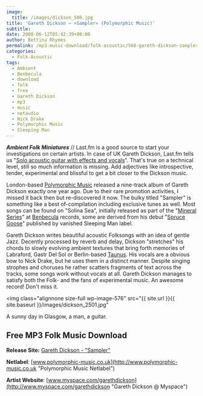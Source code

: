 ```yaml
---
image:
  title: /images/dickson_500.jpg
title: 'Gareth Dickson – »Sampler« (Polymorphic Music)'
subtitle: 
date: 2008-06-12T05:42:39+00:00
author: Bettina Rhymes
permalink: /mp3-music-download/folk-acoustic/568-gareth-dickson-sampler-polymorphic-music
categories:
  - Folk-Acoustic
tags:
  - Ambient
  - Benbecula
  - download
  - folk
  - free
  - Gareth Dickson
  - mp3
  - music
  - netaudio
  - Nick Drake
  - Polymorphic Music
  - Sleeping Man
---
```

***Ambient Folk Miniatures*** // Last.fm is a good source to start your investigations on certain artists. In case of UK Gareth Dickson, Last.fm tells us "<a href="{{ site.url }}{{ site.baseurl }}/mp3-music-download/folk-acoustic/568-gareth-dickson-sampler-polymorphic-music" target="_blank">Solo acoustic guitar with effects and vocals</a>". That's true on a technical level, still so much information is missing. Add adjectives like introspective, tender, experimental and blissful to get a bit closer to the Dickson music.<!--more-->

London-based [Polymorphic Music](http://www.polymorphic-music.co.uk/ "Polymorphic Music Netlabel") released a nine-track album of Gareth Dickson exactly one year ago. Due to their rare promotion activities, I missed it back then but re-discovered it now. The bulky titled "Sampler" is something like a best of-compilation including exclusive tunes as well. Most songs can be found on "Solina Sea", initially released as part of the "[Mineral Series](http://www.benbecula.com/release/various/minerals_series.shtml "Mineral Series @ Benbecula")" at [Benbecula](http://www.benbecula.com/ "Benbecula Website") records, some are derived from his debut "[Spruce Goose](http://www.normanrecords.com/records/99948 "Purchase ")" published by vanished <span style="#999999;"><span style="line-through;"><span style="line-through;">Sleeping Man</span></span></span> label.

Gareth Dickson writes beautiful acoustic Folksongs with an idea of gentle Jazz. Decently processed by reverb and delay, Dickson "stretches" his chords to slowly evolving ambient textures that bring forth memories of Labraford, Gastr Del Sol or Berlin-based [Taunus](http://www.myspace.com/taunus "Taunus @ myspace"). His vocals are a obvious bow to Nick Drake, but he uses them in a distinct manner. Despite singing strophes and choruses he rather scatters fragments of text across the tracks, some songs work without vocals at all. Gareth Dickson manages to satisfy both the Folk- and the fans of experimental music. An awesome record! Don't miss it.

<img class="alignnone size-full wp-image-576" src="{{ site.url }}{{ site.baseurl }}/images/dickson_2501.jpg"

A sunny day in Glasgow, a man, a guitar.

## Free MP3 Folk Music Download

**Release Site:** [Gareth Dickson - "Sampler"](http://www.polymorphic-music.co.uk/releases/16-gareth-dickson-sampler "Gareth Dickson @ Polymorphic Music")
  
**Netlabel**: [www.polymorphic-music.co.uk](http://www.polymorphic-music.co.uk "Polymorphic Music Netlabel")
  
**Artist Website**: [www.myspace.com/garethdickson](http://www.myspace.com/garethdickson "Gareth Dickson @ Myspace")